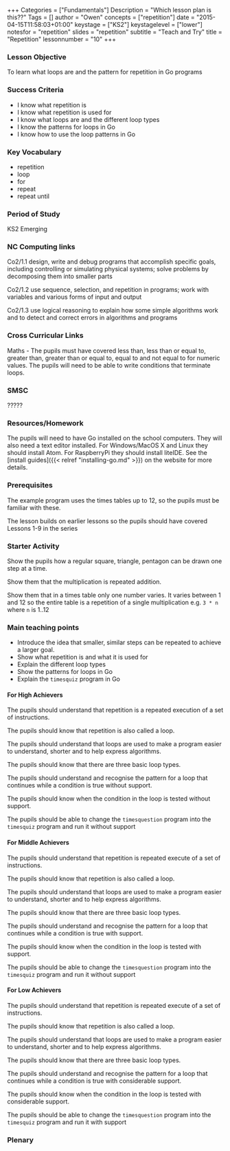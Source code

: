 +++
Categories = ["Fundamentals"]
Description = "Which lesson plan is this??"
Tags = []
author = "Owen"
concepts = ["repetition"]
date = "2015-04-15T11:58:03+01:00"
keystage = ["KS2"]
keystagelevel = ["lower"]
notesfor = "repetition"
slides = "repetition"
subtitle = "Teach and Try"
title = "Repetition"
lessonnumber = "10"
+++
### Lesson Objective

To learn what loops are and the pattern for repetition in Go programs

### Success Criteria

* I know what repetition is
* I know what repetition is used for
* I know what loops are and the different loop types
* I know the patterns for loops in Go
* I know how to use the loop patterns in Go

### Key Vocabulary

* repetition
* loop
* for
* repeat
* repeat until

### Period of Study

KS2 Emerging

### NC Computing links

Co2/1.1    design, write and debug programs that accomplish specific goals,
including controlling or simulating physical systems; solve problems by
decomposing them into smaller parts

Co2/1.2    use sequence, selection, and repetition in programs; work with
variables and various forms of input and output

Co2/1.3    use logical reasoning to explain how some simple algorithms work and
to detect and correct errors in algorithms and programs

### Cross Curricular Links

Maths - The pupils must have covered less than, less than or equal to,
greater than, greater than or equal to, equal to and not equal to for
numeric values. The pupils will need to be able to write conditions
that terminate loops.

### SMSC

?????

### Resources/Homework

The pupils will need to have Go installed on the school computers. They will
also need a text editor installed. For Windows/MacOS X and Linux they should
install Atom. For RaspberryPi they should install liteIDE. See the
[install guides]({{< relref "installing-go.md" >}}) on the website for more
details.


### Prerequisites

The example program uses the times tables up to 12, so the pupils
must be familiar with these.

The lesson builds on earlier lessons so the pupils should have
covered Lessons 1-9 in the series

### Starter Activity
Show the pupils how a regular square, triangle, pentagon can be
drawn one step at a time.

Show them that the multiplication is repeated addition.

Show them that in a times table only one number varies. It varies
between 1 and 12 so the entire table is a repetition of a single
multiplication e.g. `3 * n` where `n` is 1..12

### Main teaching points

* Introduce the idea that smaller, similar steps can be repeated to
achieve a larger goal.
* Show what repetition is and what it is used for
* Explain the different loop types
* Show the patterns for loops in Go
* Explain the `timesquiz` program in Go

#### For High Achievers
The pupils should understand that repetition is a repeated execution of a set
of instructions.

The pupils should know that repetition is also called a loop.

The pupils should understand that loops are used to make a program
easier to understand, shorter and to help express algorithms.

The pupils should know that there are three basic loop types.

The pupils should understand and recognise the pattern for a loop that continues
while a condition is true without support.

The pupils should know when the condition in the loop is tested without support.

The pupils should be able to change the `timesquestion` program into the
`timesquiz` program and run it without support


#### For Middle Achievers
The pupils should understand that repetition is repeated execute of a set
of instructions.

The pupils should know that repetition is also called a loop.

The pupils should understand that loops are used to make a program
easier to understand, shorter and to help express algorithms.

The pupils should know that there are three basic loop types.

The pupils should understand and recognise the pattern for a loop that continues
while a condition is true with support.

The pupils should know when the condition in the loop is tested with support.

The pupils should be able to change the `timesquestion` program into the
`timesquiz` program and run it without support

#### For Low Achievers
The pupils should understand that repetition is repeated execute of a set
of instructions.

The pupils should know that repetition is also called a loop.

The pupils should understand that loops are used to make a program
easier to understand, shorter and to help express algorithms.

The pupils should know that there are three basic loop types.

The pupils should understand and recognise the pattern for a loop that continues
while a condition is true with considerable support.

The pupils should know when the condition in the loop is tested with considerable
support.

The pupils should be able to change the `timesquestion` program into the
`timesquiz` program and run it with support

### Plenary
